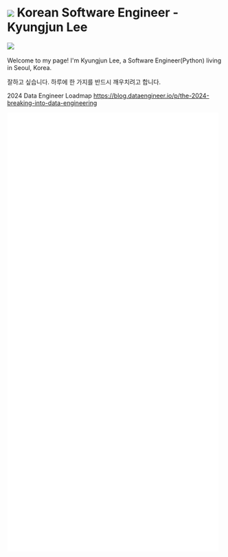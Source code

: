 <h1><img src="https://user-images.githubusercontent.com/45473846/184478805-536e18d6-c2a7-4030-b72d-2973a9d7cbe2.gif" width="30"/> Korean Software Engineer - Kyungjun Lee</h1>

<a href="https://www.linkedin.com/in/kyungjunleeme/"><img src="https://img.shields.io/badge/LinkedIn-0077B5?style=for-the-badge&logo=linkedin&logoColor=white"></a>



Welcome to my page! I'm Kyungjun Lee, a Software Engineer(Python) living in Seoul, Korea.
</br>


잘하고 싶습니다. 하루에 한 가지를 반드시 깨우치려고 합니다.

2024 Data Engineer Loadmap
https://blog.dataengineer.io/p/the-2024-breaking-into-data-engineering

![](github-metrics.svg)
